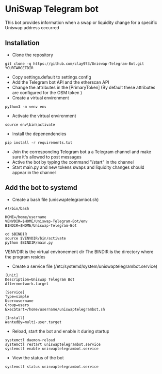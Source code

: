 # UniSwap Telegram bot
This bot provides information when a swap or liquidity change for a specific Uniswap address occurred

## Installation
* Clone the repository
```
git clone -q https://github.com/clay973/Uniswap-Telegram-Bot.git YOURTARGETDIR
```
* Copy settings.default to settings.config
* Add the Telegram bot API and the etherscan API
* Change the attributes in the [PrimaryToken]  (By default these attributes are configured for the OSM token )
* Create a virtual environment
```
python3 -m venv env
```
* Activate the virtual environment
```
source env\bin\activate
```
* Install the depenendencies
```
pip install -r requirements.txt
```
* Join the corresponding Telegram bot a a Telegram channel and make sure it's allowed to post messages
* Active the bot by typing the command "/start" in the channel
* Start main.py and new tokens swaps and liquidity changes should appear in the channel


## Add the bot to systemd
* Create a bash file (uniswaptelegrambot.sh)
```
#!/bin/bash

HOME=/home/username
VENVDIR=$HOME/Uniswap-Telegram-Bot/env
BINDIR=$HOME/Uniswap-Telegram-Bot

cd $BINDIR
source $VENVDIR/bin/activate
python $BINDIR/main.py

```

VENVDIR is the virtual environement dir
The BINDIR is the directory where the program resides

* Create a service file (/etc/systemd/system/uniswaptelegrambot.service)

```
[Unit]
Description=Uniswap Telegram Bot
After=network.target

[Service]
Type=simple
User=username
Group=users
ExecStart=/home/username/uniswaptelegrambot.sh

[Install]
WantedBy=multi-user.target
```

* Reload, start the bot and enable it during startup
```
systemctl daemon-reload
systemctl restart uniswaptelegrambot.service
systemctl enable uniswaptelegrambot.service
```

* View the status of the bot
```
systemctl status uniswaptelegrambot.service
```
